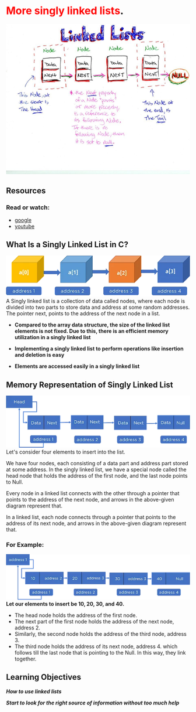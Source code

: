 # <span style="color:red">More singly linked lists</span>.

![img_1.png](img_1.png)
## Resources
### Read or watch:
* [google](https://intranet.alxswe.com/rltoken/2-7-eVuWcPutbXf6YZZgiA)
* [youtube](https://intranet.alxswe.com/rltoken/wVWwl86ufLMsXeAigpxllg)
## What Is a Singly Linked List in C?
![img_2.png](img_2.png)
A Singly linked list is a collection of data called nodes,
where each node is divided into two parts to store data and address at some random addresses.
The pointer next, points to the address of the next node in a list.

* **Compared to the array data structure, the size of the linked list elements is not fixed. Due to this,
  there is an efficient memory utilization in a singly linked list**

* **Implementing a singly linked list to perform operations like insertion and deletion is easy**

* **Elements are accessed easily in a singly linked list**
## Memory Representation of Singly Linked List
![img_3.png](img_3.png)
Let's consider four elements to insert into the list.

We have four nodes, each consisting of a data part and address part stored at some address. In the singly linked list,
we have a special node called the head node that holds the address of the first node, and the last node points to Null.

Every node in a linked list connects with the other through a pointer that points to the address of the next node,
and arrows in the above-given diagram represent that.

In a linked list, each node connects through a pointer that points to the address of its next node,
and arrows in the above-given diagram represent that.
### For Example:
![img_4.png](img_4.png)
**Let our elements to insert be 10, 20, 30, and 40.**
* The head node holds the address of the first node.
* The next part of the first node holds the address of the next node, address 2.
* Similarly, the second node holds the address of the third node, address 3.
* The third node holds the address of its next node, address 4. which follows till the last node that is pointing to the Null. In this way, they link together.
## Learning Objectives
**_How to use linked lists_**

**_Start to look for the right source of information without too much help_**